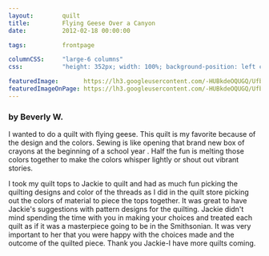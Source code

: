 ```yaml
---
layout:        quilt
title:         Flying Geese Over a Canyon
date:          2012-02-18 00:00:00

tags:          frontpage

columnCSS:     "large-6 columns"
css:           "height: 352px; width: 100%; background-position: left center;"

featuredImage:       https://lh3.googleusercontent.com/-HUBkdeOQUGQ/UfbInmH_GBI/AAAAAAAAARw/Sir-yNhPhzw/w470/photo.jpg
featuredImageOnPage: https://lh3.googleusercontent.com/-HUBkdeOQUGQ/UfbInmH_GBI/AAAAAAAAARw/Sir-yNhPhzw/w1000/photo.jpg
---
```


### by Beverly W.

I wanted to do a quilt with flying geese.  This quilt is my favorite because of the design and the colors.  Sewing is like opening that brand new box of crayons at the beginning of a school year .  Half the fun is melting those colors together to make the colors whisper lightly or shout out vibrant stories.

I took my quilt tops to Jackie to quilt and had as much fun picking the quilting designs and color of the threads as I did in the quilt store picking out the colors of material to piece the tops together.  It was great to have Jackie's suggestions with pattern designs for the quilting. Jackie didn't mind spending the time with you in making your choices and treated each quilt as if it was a masterpiece going to be in the Smithsonian.  It was very important to her that you were happy with the choices made and the outcome of the quilted piece.  Thank you Jackie-I have more quilts coming.
